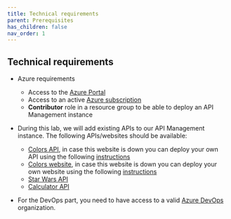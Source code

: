 ```yaml
---
title: Technical requirements
parent: Prerequisites
has_children: false
nav_order: 1
---
```


## Technical requirements

- Azure requirements
  - Access to the [Azure Portal](https://www.portal.azure.com)
  - Access to an active [Azure subscription](https://portal.azure.com/#blade/Microsoft_Azure_Billing/SubscriptionsBlade)
  - **Contributor** role in a resource group to be able to deploy an API Management instance

- During this lab, we will add existing APIs to our API Management instance. The following APIs/websites should be available:
  - [Colors API](https://colors-api.azurewebsites.net/swagger/v1/swagger.json), in case this website is down you can deploy your own API using the following [instructions](../10-additional-topics/additional-topics-10-2-container-instance.md)
  - [Colors website](https://colors-web.azurewebsites.net), in case this website is down you can deploy your own website using the following [instructions](../10-additional-topics/additional-topics-10-2-container-instance.md)
  - [Star Wars API](https://swapi.dev/)
  - [Calculator API](http://calcapi.cloudapp.net/calcapi.json)
- For the DevOps part, you need to have access to a valid [Azure DevOps](https://dev.azure.com) organization.
